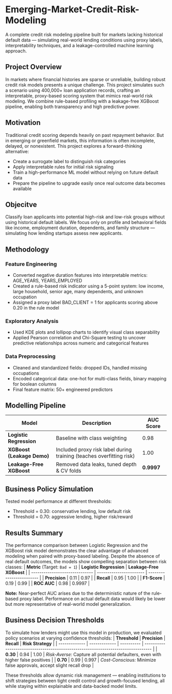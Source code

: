 # Emerging-Market-Credit-Risk-Modeling
A complete credit risk modeling pipeline built for markets lacking historical default data — simulating real-world lending conditions using proxy labels, interpretability techniques, and a leakage-controlled machine learning approach.
## Project Overview
In markets where financial histories are sparse or unreliable, building robust credit risk models presents a unique challenge. This project simulates such a scenario using 400,000+ loan application records, crafting an interpretable, proxy-based scoring system that mimics real-world risk modeling. We combine rule-based profiling with a leakage-free XGBoost pipeline, enabling both transparency and high predictive power.
## Motivation
Traditional credit scoring depends heavily on past repayment behavior. But in emerging or greenfield markets, this information is often incomplete, delayed, or nonexistent. This project explores a forward-thinking alternative:
- Create a surrogate label to distinguish risk categories
- Apply interpretable rules for initial risk signaling
- Train a high-performance ML model without relying on future default data
- Prepare the pipeline to upgrade easily once real outcome data becomes available
## Objecitve
Classify loan applicants into potential high-risk and low-risk groups without using historical default labels.
We focus only on profile and behavioral fields like income, employment duration, dependents, and family structure — simulating how lending startups assess new applicants.
## Methodology
### Feature Engineering
- Converted negative duration features into interpretable metrics: AGE_YEARS, YEARS_EMPLOYED
- Created a rule-based risk indicator using a 5-point system: low income, large household, senior age, many dependents, and unknown occupation
- Assigned a proxy label BAD_CLIENT = 1 for applicants scoring above 0.20 in the rule model
### Exploratory Analysis
- Used KDE plots and lollipop charts to identify visual class separability
- Applied Pearson correlation and Chi-Square testing to uncover predictive relationships across numeric and categorical features
### Data Preprocessing
- Cleaned and standardized fields: dropped IDs, handled missing occupations
- Encoded categorical data: one-hot for multi-class fields, binary mapping for boolean columns
- Final feature matrix: 50+ engineered predictors
## Modelling Pipeline
| Model                      | Description                                                          | AUC Score  |
| -------------------------- | -------------------------------------------------------------------- | ---------- |
| **Logistic Regression**    | Baseline with class weighting                                        | 0.98       |
| **XGBoost (Leakage Demo)** | Included proxy risk label during training (teaches overfitting risk) | 1.00       |
| **Leakage-Free XGBoost**   | Removed data leaks, tuned depth & CV folds                           | **0.9997** |
## Business Policy Simulation
Tested model performance at different thresholds:
- Threshold = 0.30: conservative lending, low default risk
- Threshold = 0.70: aggressive lending, higher risk/reward
## Results Summary
The performance comparison between Logistic Regression and the XGBoost risk model demonstrates the clear advantage of advanced modeling when paired with proxy-based labeling. Despite the absence of real default outcomes, the models show compelling separation between risk classes:
| **Metric** (Target: `Bad = 1`) | **Logistic Regression** | **Leakage-Free XGBoost** |
| ------------------------------ | ----------------------- | ------------------------ |
| **Precision**                  | 0.11                    | 0.97                     |
| **Recall**                     | 0.95                    | 1.00                     |
| **F1-Score**                   | 0.19                    | 0.99                     |
| **ROC AUC**                    | 0.98                    | 0.9997                   |

**Note:** Near-perfect AUC arises due to the deterministic nature of the rule-based proxy label. Performance on actual default data would likely be lower but more representative of real-world model generalization.
## Business Decision Thresholds
To simulate how lenders might use this model in production, we evaluated policy scenarios at varying confidence thresholds:
| **Threshold** | **Precision** | **Recall** | **Risk Strategy**                                                                 |
| ------------- | ------------- | ---------- | --------------------------------------------------------------------------------- |
| **0.30**      | 0.94          | 1.00       | *Risk-Averse:* Capture all potential defaulters, even with higher false positives |
| **0.70**      | 0.99          | 0.997      | *Cost-Conscious:* Minimize false approvals, accept slight recall drop             |

These thresholds allow dynamic risk management — enabling institutions to shift strategies between tight credit control and growth-focused lending, all while staying within explainable and data-backed model limits.
